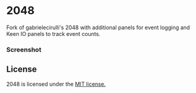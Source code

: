 # 2048

Fork of gabrielecirulli's 2048 with additional panels for event logging and Keen IO panels to track event counts.

### Screenshot

## License
2048 is licensed under the [MIT license.](https://github.com/gabrielecirulli/2048/blob/master/LICENSE.txt)

